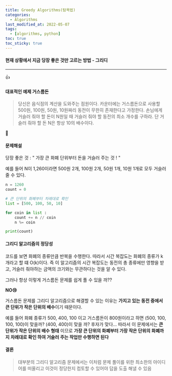 ```yaml
---
title: Greedy Algorithms(탐욕법)
categories:
  - Algorithms
last_modified_at: 2022-05-07
tags:
  - [algorithms, python]
toc: true
toc_sticky: true
---
```


#### 현재 상황에서 지금 당장 좋은 것만 고르는 방법 - 그리디

*** 

:+1:
#### 대표적인 예제 거스름돈 
> 당신은 음식점의 계산을 도와주는 점원이다. 카운터에는 거스름돈으로 사용할 500원, 100원, 50원, 10원짜리 동전이 무한히 존재한다고 가정한다. 손님에게 거슬러 줘야 할 돈이 N원일 때 거슬러 줘야 할 동전의 최소 개수를 구하라. 단 거슬러 줘야 할 돈 N은 항상 10의 배수이다.

:rocket:
#### 문제해설 

당장 좋은 것 : " 가장 큰 화폐 단위부터 돈을 거슬러 주는 것 ! "

예를 들어 N이 1,260이라면 500원 2개, 100원 2개, 50원 1개, 10원 1개로 모두 거슬러 줄 수 있다.

```python
n = 1260
count = 0

# 큰 단위의 화폐부터 차례대로 확인
list = [500, 100, 50, 10]

for coin in list :
    count += n // coin
    n %= coin 

print(count)
```

#### 그리디 알고리즘의 정당성

코드를 보면 화폐의 종류만큼 반복을 수행한다. 따라서 시간 복잡도는 화폐의 종류가 k개라고 할 떄 O(k)이다. 즉 이 알고리즘의 시간 복잡도는 동전의 총 종류에만 영향을 받고, 거슬러 줘야하는 금액의 크기와는 무관하다는 것을 알 수 있다.

그러나 항상 이렇게 거스름돈 문제를 쉽게 풀 수 있을 까??

**NO:cry:**

거스름돈 문제를 그리디 알고리즘으로 해결할 수 있는 이유는 **가지고 있는 동전 중에서 큰 단위가 작은 단위의 배수**이기 때문이다.

예를 들어 화폐 종류가 500, 400, 100 이고 거스름돈이 800원이라고 하면 (500, 100, 100, 100)이 맞을까? (400, 400)이 맞을 까? 후자가 맞다... 따라서 이 문제에서는 **큰 단위가 작은 단위의 배수 형태** 이므로 **가장 큰 단위의 화폐부터 가장 작은 단위의 화폐까지 차례대로 확인 하여 거슬러 주는 작업만 수행하면 된다**

#### 결론
> 대부분의 그리디 알고리즘 문제에서는 이처럼 문제 풀이를 위한 최소한의 아이디어를 떠올리고 이것이 정당한지 컴토할 수 있어야 답을 도출 해낼 수 있음 




